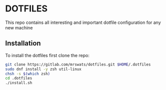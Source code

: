# DOTFILES

This repo contains all interesting and important dotfile configuration for any new machine

## Installation

To install the dotfiles first clone the repo:
```bash
git clone https://gitlab.com/mrswats/dotfiles.git $HOME/.dotfiles
sudo dnf install -y zsh util-linux
chsh -s $(which zsh)
cd .dotfiles
./install.sh
```
